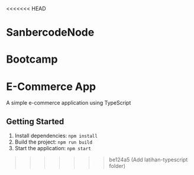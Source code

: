 <<<<<<< HEAD
# SanbercodeNode
Bootcamp
=======
# E-Commerce App

A simple e-commerce application using TypeScript

## Getting Started

1. Install dependencies: `npm install`
2. Build the project: `npm run build`
3. Start the application: `npm start`
>>>>>>> be124a5 (Add latihan-typescript folder)
